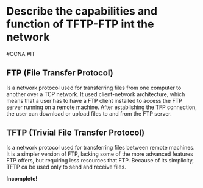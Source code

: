 # Describe the capabilities and function of TFTP-FTP int the network
#CCNA #IT 

## FTP (File Transfer Protocol)
Is a network protocol used for transferring files from one computer to another over a TCP network. It used client-network architecture, which means that a user has to have a FTP client installed to access the FTP server running on a remote machine. After establishing the TFP connection, the user can download or upload files to and from the FTP server.

## TFTP (Trivial File Transfer Protocol)
Is a network protocol used for transferring files between remote machines. It is a simpler version of FTP, lacking some of the more advanced features FTP offers, but requiring less resources that FTP. Because of its simplicity, TFTP ca be used only to send and receive files.


**Incomplete!**